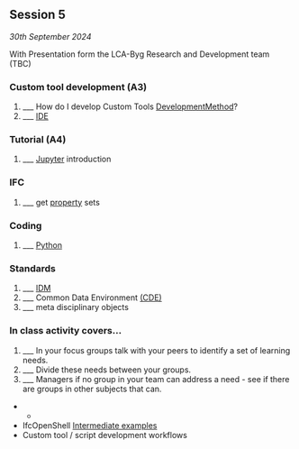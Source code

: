 ## Session 5 

*30th September 2024*

With Presentation form the LCA-Byg Research and Development team (TBC)

### Custom tool development (A3)
1. ___ How do I develop Custom Tools [DevelopmentMethod](/41934/Concepts/DevelopmentMethod)?
1. ___ [IDE](/41934/Concepts/IDE)

### Tutorial (A4)
1. ___ [Jupyter] introduction

### IFC
1. ___ get [property](/41934/Concepts/Properties) sets

### Coding
1. ___ [Python](/41934/Concepts/Python)

### Standards
1. ___ [IDM](/41934/Concepts/IDM)
1. ___ Common Data Environment [(CDE)](/41934/Concepts/CDE)
1. ___ meta disciplinary objects

### In class activity covers...

1. ___ In your focus groups talk with your peers to identify a set of learning needs.
2. ___ Divide these needs between your groups.
3. ___ Managers if no group in your team can address a need - see if there are groups in other subjects that can.

* * 
* IfcOpenShell [Intermediate examples](/41934/Examples/IfcOpenShell/Intermediate)
* Custom tool / script development workflows

[Jupyter]: /41934/Concepts/Jupyter
